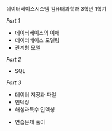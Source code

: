 데이터베이스시스템 컴퓨터과학과 3학년 1학기

*Part 1*  
- 데이터베이스의 이해
- 데이터베이스 모델링
- 관계형 모델

*Part 2*  
- SQL

*Part 3*  
- 데이터 저장과 파일
- 인덱싱
- 해싱과특수 인덱싱

+ 연습문제 풀이
